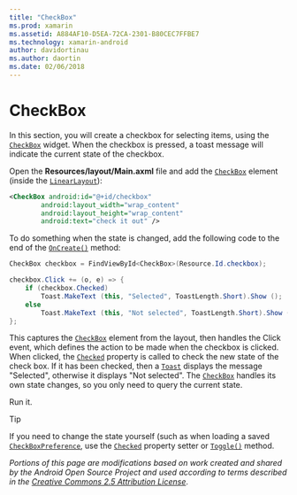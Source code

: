 ```yaml
---
title: "CheckBox"
ms.prod: xamarin
ms.assetid: A884AF10-D5EA-72CA-2301-B80CEC7FFBE7
ms.technology: xamarin-android
author: davidortinau
ms.author: daortin
ms.date: 02/06/2018
---
```


# CheckBox

In this section, you will create a checkbox for selecting items, using the [`CheckBox`](xref:Android.Widget.CheckBox) widget. When the checkbox is pressed, a toast message will indicate the current state of the checkbox.

Open the **Resources/layout/Main.axml** file and add the [`CheckBox`](xref:Android.Widget.CheckBox) element (inside the [`LinearLayout`](xref:Android.Widget.LinearLayout)):

```xml
<CheckBox android:id="@+id/checkbox"
        android:layout_width="wrap_content"
        android:layout_height="wrap_content"
        android:text="check it out" />
```

To do something when the state is changed, add the following code to the end of the [`OnCreate()`](xref:Android.App.Activity.OnCreate*) method:

```csharp
CheckBox checkbox = FindViewById<CheckBox>(Resource.Id.checkbox);

checkbox.Click += (o, e) => {
    if (checkbox.Checked)
        Toast.MakeText (this, "Selected", ToastLength.Short).Show ();
    else
        Toast.MakeText (this, "Not selected", ToastLength.Short).Show ();
};
```

This captures the [`CheckBox`](xref:Android.Widget.CheckBox) element from the layout, then handles the Click event, which defines the action to be made when the checkbox is clicked. When clicked, the [`Checked`](xref:Android.Widget.CompoundButton.Checked) property is called to check the new state of the check box. If it has been checked, then a [`Toast`](xref:Android.Widget.Toast) displays the message "Selected",  otherwise it displays "Not selected". The [`CheckBox`](xref:Android.Widget.CheckBox) handles its own state changes, so you only need to query the current state.

Run it.

> [!TIP]
> If you need to change the state yourself (such as when loading a saved [`CheckBoxPreference`](xref:Android.Preferences.CheckBoxPreference), use the [`Checked`](xref:Android.Widget.CompoundButton.Checked) property setter or [`Toggle()`](xref:Android.Widget.CompoundButton.Toggle) method.

*Portions of this page are modifications based on work created and shared by the Android Open Source Project and used according to terms described in the* [*Creative Commons 2.5 Attribution License*](https://creativecommons.org/licenses/by/2.5/).
